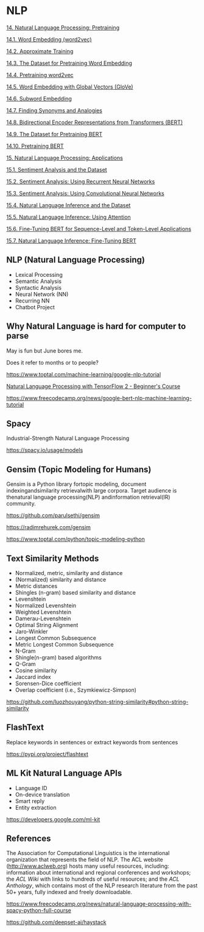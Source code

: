 # NLP

[14. Natural Language Processing: Pretraining](https://d2l.ai/chapter_natural-language-processing-pretraining/index.html)

[14.1. Word Embedding (word2vec)](https://d2l.ai/chapter_natural-language-processing-pretraining/word2vec.html)

[14.2. Approximate Training](https://d2l.ai/chapter_natural-language-processing-pretraining/approx-training.html)

[14.3. The Dataset for Pretraining Word Embedding](https://d2l.ai/chapter_natural-language-processing-pretraining/word-embedding-dataset.html)

[14.4. Pretraining word2vec](https://d2l.ai/chapter_natural-language-processing-pretraining/word2vec-pretraining.html)

[14.5. Word Embedding with Global Vectors (GloVe)](https://d2l.ai/chapter_natural-language-processing-pretraining/glove.html)

[14.6. Subword Embedding](https://d2l.ai/chapter_natural-language-processing-pretraining/subword-embedding.html)

[14.7. Finding Synonyms and Analogies](https://d2l.ai/chapter_natural-language-processing-pretraining/similarity-analogy.html)

[14.8. Bidirectional Encoder Representations from Transformers (BERT)](https://d2l.ai/chapter_natural-language-processing-pretraining/bert.html)

[14.9. The Dataset for Pretraining BERT](https://d2l.ai/chapter_natural-language-processing-pretraining/bert-dataset.html)

[14.10. Pretraining BERT](https://d2l.ai/chapter_natural-language-processing-pretraining/bert-pretraining.html)

[15. Natural Language Processing: Applications](https://d2l.ai/chapter_natural-language-processing-applications/index.html)

[15.1. Sentiment Analysis and the Dataset](https://d2l.ai/chapter_natural-language-processing-applications/sentiment-analysis-and-dataset.html)

[15.2. Sentiment Analysis: Using Recurrent Neural Networks](https://d2l.ai/chapter_natural-language-processing-applications/sentiment-analysis-rnn.html)

[15.3. Sentiment Analysis: Using Convolutional Neural Networks](https://d2l.ai/chapter_natural-language-processing-applications/sentiment-analysis-cnn.html)

[15.4. Natural Language Inference and the Dataset](https://d2l.ai/chapter_natural-language-processing-applications/natural-language-inference-and-dataset.html)

[15.5. Natural Language Inference: Using Attention](https://d2l.ai/chapter_natural-language-processing-applications/natural-language-inference-attention.html)

[15.6. Fine-Tuning BERT for Sequence-Level and Token-Level Applications](https://d2l.ai/chapter_natural-language-processing-applications/finetuning-bert.html)

[15.7. Natural Language Inference: Fine-Tuning BERT](https://d2l.ai/chapter_natural-language-processing-applications/natural-language-inference-bert.html)

## NLP (Natural Language Processing)

- Lexical Processing
- Semantic Analysis
- Syntactic Analysis
- Neural Network (NN)
- Recurring NN
- Chatbot Project

## Why Natural Language is hard for computer to parse

May is fun but June bores me.

Does it refer to months or to people?

<https://www.toptal.com/machine-learning/google-nlp-tutorial>

[Natural Language Processing with TensorFlow 2 - Beginner's Course](https://www.youtube.com/watch?v=B2q5cRJvqI8)

<https://www.freecodecamp.org/news/google-bert-nlp-machine-learning-tutorial>

## Spacy

Industrial-Strength Natural Language Processing

<https://spacy.io/usage/models>

## Gensim (Topic Modeling for Humans)

Gensim is a Python library fortopic modeling, document indexingandsimilarity retrievalwith large corpora. Target audience is thenatural language processing(NLP) andinformation retrieval(IR) community.

<https://github.com/parulsethi/gensim>

<https://radimrehurek.com/gensim>

<https://www.toptal.com/python/topic-modeling-python>

## Text Similarity Methods

- Normalized, metric, similarity and distance
- (Normalized) similarity and distance
- Metric distances
- Shingles (n-gram) based similarity and distance
- Levenshtein
- Normalized Levenshtein
- Weighted Levenshtein
- Damerau-Levenshtein
- Optimal String Alignment
- Jaro-Winkler
- Longest Common Subsequence
- Metric Longest Common Subsequence
- N-Gram
- Shingle(n-gram) based algorithms
- Q-Gram
- Cosine similarity
- Jaccard index
- Sorensen-Dice coefficient
- Overlap coefficient (i.e., Szymkiewicz-Simpson)

<https://github.com/luozhouyang/python-string-similarity#python-string-similarity>

## FlashText

Replace keywords in sentences or extract keywords from sentences

<https://pypi.org/project/flashtext>

## ML Kit Natural Language APIs

- Language ID
- On-device translation
- Smart reply
- Entity extraction

<https://developers.google.com/ml-kit>

## References

The Association for Computational Linguistics is the international organization that represents the field of NLP. The ACL website (<http://www.aclweb.org>) hosts many useful resources, including: information about international and regional conferences and workshops; the *ACL Wiki* with links to hundreds of useful resources; and the *ACL Anthology*, which contains most of the NLP research literature from the past 50+ years, fully indexed and freely downloadable.

<https://www.freecodecamp.org/news/natural-language-processing-with-spacy-python-full-course>

<https://github.com/deepset-ai/haystack>

